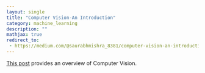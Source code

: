 ```yaml
---
layout: single
title: "Computer Vision-An Introduction"
category: machine_learning
description: ""
mathjax: true
redirect_to:
 - https://medium.com/@saurabhmishra_8381/computer-vision-an-introduction-42259bd67be6
---
```


[This post](https://medium.com/@saurabhmishra_8381/computer-vision-an-introduction-42259bd67be6) provides an overview of Computer Vision.